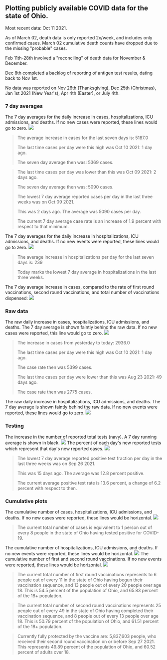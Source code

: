 ## Plotting publicly available COVID data for the state of Ohio. 

Most recent data: Oct 11 2021. 

As of March 02, death data is only reported 2x/week, and includes only confirmed cases. March 02 cumulative death counts have dropped due to the missing "probable" cases.

Feb 11th-28th involved a "reconciling" of death data for November & December.

Dec 8th completed a backlog of reporting of antigen test results, dating back to Nov 1st.

No data was reported on Nov 26th (Thanksgiving), Dec 25th (Christmas), Jan 1st 2021 (New Year's), Apr 4th (Easter), or July 4th.
### 7 day averages
The 7 day averages for the daily increase in cases, hospitalizations, ICU admissions, and deaths. If no new cases were reported, these lines would go to zero.
![](7dayaverage_cases.png)

>The average increase in cases for the last seven days is: 5187.0
>
>The last time cases per day were this high was Oct 10 2021: 1 day ago.
>
>The seven day average then was: 5369 cases.

>
>The last time cases per day was lower than this was Oct 09 2021: 2 days ago.
>
>The seven day average then was: 5090 cases.
>
>The lowest 7 day average reported cases per day in the last three weeks was on Oct 09 2021.
>
>This was 2 days ago. The average was 5090 cases per day.
>
>The current 7 day average case rate is an increase of 1.9 percent with respect to that minimum.

The 7 day averages for the daily increase in hospitalizations, ICU admissions, and deaths. If no new events were reported, these lines would go to zero.
![](7dayaverage_hospital.png)

>The average increase in hospitalizations per day for the last seven days is: 239
>
>Today marks the lowest 7 day average in hospitalizations in the last three weeks.

The 7 day average increase in cases, compared to the rate of first round vaccinations, second round vaccinations, and total number of vaccinations dispensed:
![](DailyVaccinationsCases.png)

### Raw data
The raw daily increase in cases, hospitalizations, ICU admissions, and deaths. The 7 day average is shown faintly behind the raw data. If no new cases were reported, this line would go to zero.
![](DailyCases.png)

>The increase in cases from yesterday to today: 2936.0 
>
>The last time cases per day were this high was Oct 10 2021: 1 day ago. 
>
>The case rate then was 5399 cases.
>
>The last time cases per day were lower than this was Aug 23 2021: 49 days ago. 
>
>The case rate then was 2775 cases.

The raw daily increase in hospitalizations, ICU admissions, and deaths. The 7 day average is shown faintly behind the raw data. If no new events were reported, these lines would go to zero.
![](DailyHospitalizations.png)

### Testing

The increase in the number of reported total tests (navy). A 7 day running average is shown in black.
![](DailyTests.png)
The percent of each day's new reported tests which represent that day's new reported cases.
![](percentpositive_tests.png)

>The lowest 7 day average reported positive test fraction per day in the last three weeks was on Sep 26 2021.
>
>This was 15 days ago. The average was 12.8 percent positive. 
>
>The current average positive test rate is 13.6 percent, a change of 6.2 percent with respect to then. 

### Cumulative plots
The cumulative number of cases, hospitalizations, ICU admissions, and deaths. If no new cases were reported, these lines would be horizontal.
![](Cases.png)

>The current total number of cases is equivalent to 1 person out of every 8 people in the state of Ohio having tested positive for COVID-19.

The cumulative number of hospitalizations, ICU admissions, and deaths. If no new events were reported, these lines would be horizontal.
![](Hospitalizations.png)
The cumulative number of first and second round vaccinations. If no new events were reported, these lines would be horizontal.
![](Vaccinations.png)

>The current total number of first round vaccinations represents to 6 people out of every 11 in the state of Ohio having begun their vaccination sequence, and 13 people out of every 20 people over age 18.
 >This is 54.5 percent of the population of Ohio, and 65.83 percent of the 18+ population.

>The current total number of second round vaccinations represents 25 people out of every 49 in the state of Ohio having completed their vaccination sequence, and 8 people out of every 13 people over age 18. 
>This is 50.79 percent of the population of Ohio, and 61.51 percent of the 18+ population.

>Currently fully protected by the vaccine are: 5,837,603 people, who received their second round vaccination on or before Sep 27 2021.
>This represents 49.89 percent of the population of Ohio, and 60.52 percent of adults over 18.

